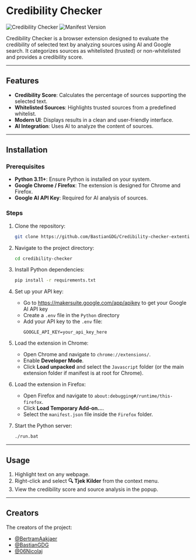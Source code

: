 # Credibility Checker

![Credibility Checker](https://img.shields.io/badge/Version-1.0-blue.svg) ![Manifest Version](https://img.shields.io/badge/Manifest%20Version-3-green.svg)

Credibility Checker is a browser extension designed to evaluate the credibility of selected text by analyzing sources using AI and Google search. It categorizes sources as whitelisted (trusted) or non-whitelisted and provides a credibility score.

---

## Features

- **Credibility Score**: Calculates the percentage of sources supporting the selected text.
- **Whitelisted Sources**: Highlights trusted sources from a predefined whitelist.
- **Modern UI**: Displays results in a clean and user-friendly interface.
- **AI Integration**: Uses AI to analyze the content of sources.

---

## Installation

### Prerequisites

- **Python 3.11+**: Ensure Python is installed on your system.
- **Google Chrome / Firefox**: The extension is designed for Chrome and Firefox.
- **Google AI API Key**: Required for AI analysis of sources.

### Steps

1. Clone the repository:
   ```bash
   git clone https://github.com/BastianGDG/Credibility-checker-extention.git
   ```

2. Navigate to the project directory:
   ```bash
   cd credibility-checker
   ```

3. Install Python dependencies:
   ```bash
   pip install -r requirements.txt
   ```

4. Set up your API key:
   - Go to https://makersuite.google.com/app/apikey to get your Google AI API key
   - Create a `.env` file in the `Python` directory
   - Add your API key to the `.env` file:
     ```
     GOOGLE_API_KEY=your_api_key_here
     ```

5. Load the extension in Chrome:
   - Open Chrome and navigate to `chrome://extensions/`.
   - Enable **Developer Mode**.
   - Click **Load unpacked** and select the `Javascript` folder (or the main extension folder if manifest is at root for Chrome).

6. Load the extension in Firefox:
   - Open Firefox and navigate to `about:debugging#/runtime/this-firefox`.
   - Click **Load Temporary Add-on...**.
   - Select the `manifest.json` file inside the `Firefox` folder.

7. Start the Python server:
   ```bash
   ./run.bat
   ```

---

## Usage

1. Highlight text on any webpage.
2. Right-click and select **🔍 Tjek Kilder** from the context menu.
3. View the credibility score and source analysis in the popup.

---

## Creators

The creators of the project:

- [@BertramAakjaer](https://github.com/BertramAakjaer)
- [@BastianGDG](https://github.com/BastianGDG)
- [@06Nicolaj](https://github.com/06Nicolaj)
